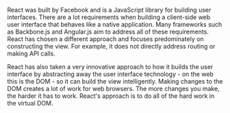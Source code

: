 React was built by Facebook and is a JavaScript library for building user interfaces. There are a lot requirements when building a client-side web user interface that behaves like a native application. Many frameworks such as Backbone.js and Angular.js aim to address all of these requirements. React has chosen a different approach and focuses predominately on constructing the view. For example, it does not directly address routing or making API calls.

React has also taken a very innovative approach to how it builds the user interface by abstracting away the user interface technology - on the web this is the DOM - so it can build the view intelligently. Making changes to the DOM creates a lot of work for web browsers. The more changes you make, the harder it has to work. React's approach is to do all of the hard work in the virtual DOM.
